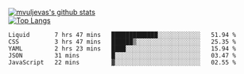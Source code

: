 [![mvuljevas's github stats](https://github-readme-stats.vercel.app/api?username=mvuljevas&show_icons=true&theme=dracula)](https://www.mvuljevas.com)
<br>
[![Top Langs](https://github-readme-stats.vercel.app/api/top-langs/?username=mvuljevas&theme=dracula)](https://www.mvuljevas.com)

<!--START_SECTION:waka-->
```text
Liquid       7 hrs 47 mins   █████████████░░░░░░░░░░░░   51.94 % 
CSS          3 hrs 47 mins   ██████▒░░░░░░░░░░░░░░░░░░   25.35 % 
YAML         2 hrs 23 mins   ████░░░░░░░░░░░░░░░░░░░░░   15.94 % 
JSON         31 mins         █░░░░░░░░░░░░░░░░░░░░░░░░   03.47 % 
JavaScript   22 mins         ▓░░░░░░░░░░░░░░░░░░░░░░░░   02.55 % 
```
<!--END_SECTION:waka-->
